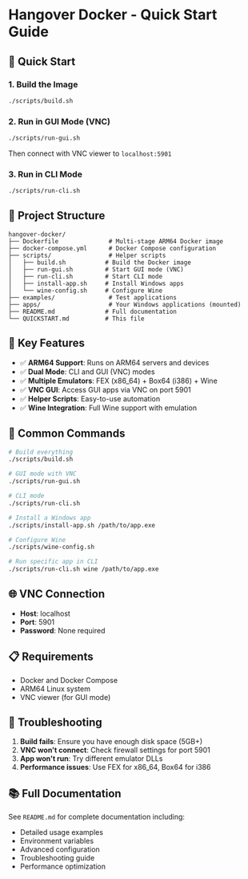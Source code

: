 # Hangover Docker - Quick Start Guide

## 🚀 Quick Start

### 1. Build the Image
```bash
./scripts/build.sh
```

### 2. Run in GUI Mode (VNC)
```bash
./scripts/run-gui.sh
```
Then connect with VNC viewer to `localhost:5901`

### 3. Run in CLI Mode
```bash
./scripts/run-cli.sh
```

## 📁 Project Structure

```
hangover-docker/
├── Dockerfile              # Multi-stage ARM64 Docker image
├── docker-compose.yml      # Docker Compose configuration
├── scripts/                # Helper scripts
│   ├── build.sh           # Build the Docker image
│   ├── run-gui.sh         # Start GUI mode (VNC)
│   ├── run-cli.sh         # Start CLI mode
│   ├── install-app.sh     # Install Windows apps
│   └── wine-config.sh     # Configure Wine
├── examples/               # Test applications
├── apps/                   # Your Windows applications (mounted)
├── README.md              # Full documentation
└── QUICKSTART.md          # This file
```

## 🎯 Key Features

- ✅ **ARM64 Support**: Runs on ARM64 servers and devices
- ✅ **Dual Mode**: CLI and GUI (VNC) modes
- ✅ **Multiple Emulators**: FEX (x86_64) + Box64 (i386) + Wine
- ✅ **VNC GUI**: Access GUI apps via VNC on port 5901
- ✅ **Helper Scripts**: Easy-to-use automation
- ✅ **Wine Integration**: Full Wine support with emulation

## 🔧 Common Commands

```bash
# Build everything
./scripts/build.sh

# GUI mode with VNC
./scripts/run-gui.sh

# CLI mode
./scripts/run-cli.sh

# Install a Windows app
./scripts/install-app.sh /path/to/app.exe

# Configure Wine
./scripts/wine-config.sh

# Run specific app in CLI
./scripts/run-cli.sh wine /path/to/app.exe
```

## 🌐 VNC Connection

- **Host**: localhost
- **Port**: 5901
- **Password**: None required

## 📋 Requirements

- Docker and Docker Compose
- ARM64 Linux system
- VNC viewer (for GUI mode)

## 🐛 Troubleshooting

1. **Build fails**: Ensure you have enough disk space (5GB+)
2. **VNC won't connect**: Check firewall settings for port 5901
3. **App won't run**: Try different emulator DLLs
4. **Performance issues**: Use FEX for x86_64, Box64 for i386

## 📚 Full Documentation

See `README.md` for complete documentation including:
- Detailed usage examples
- Environment variables
- Advanced configuration
- Troubleshooting guide
- Performance optimization